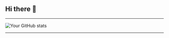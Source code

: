 ## Hi there 👋

---

![Your GitHub stats](https://github-readme-stats.vercel.app/api?username=LordCat&show_icons=true&theme=radical)

---
